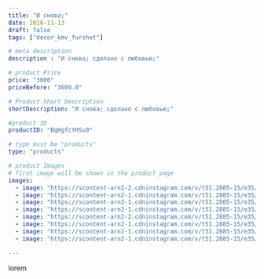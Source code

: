 ```yaml
---
title: "И снова;"
date: 2018-11-13
draft: false
tags: ["decor_kmv_furshet"]

# meta description
description : "И снова; сделано с любовью;"

# product Price
price: "3000"
priceBefore: "3600.0"

# Product Short Description
shortDescription: "И снова; сделано с любовью;"

#product ID
productID: "BqHgfcYHSu9"

# type must be "products"
type: "products"

# product Images
# first image will be shown in the product page
images:
  - image: "https://scontent-arn2-2.cdninstagram.com/v/t51.2885-15/e35/44288128_1175811375915368_8290697132099092791_n.jpg?se=7&tp=1&_nc_ht=scontent-arn2-2.cdninstagram.com&_nc_cat=108&_nc_ohc=j7y-q7mm9OEAX9JuLVa&oh=6f2958d87df221d3f283134ace8231a5&oe=606CB3C3&ig_cache_key=MTkxMTYzOTI0MzUxMDEzNDA2NA%3D%3D.2"
  - image: "https://scontent-arn2-1.cdninstagram.com/v/t51.2885-15/e35/44521412_2082279248459691_3140163842668969246_n.jpg?se=7&tp=1&_nc_ht=scontent-arn2-1.cdninstagram.com&_nc_cat=103&_nc_ohc=yHUcq4mYKPgAX_bKpAI&oh=662a91d8f493cd5b3188c1fb7d60bdba&oe=6069A30A&ig_cache_key=MTkxMTYzOTI5NTYxMTgyNjIzNg%3D%3D.2"
  - image: "https://scontent-arn2-1.cdninstagram.com/v/t51.2885-15/e35/44295140_187360005500349_1928879052825580901_n.jpg?se=7&tp=1&_nc_ht=scontent-arn2-1.cdninstagram.com&_nc_cat=109&_nc_ohc=YJUkHpexHJIAX9DLM1T&oh=b8b5e751b27f2e97e9ffa21ce3907c9f&oe=6069DCDB&ig_cache_key=MTkxMTYzOTM4MjIzMjQ5MjUzMg%3D%3D.2"
  - image: "https://scontent-arn2-1.cdninstagram.com/v/t51.2885-15/e35/44679118_293449517942607_2817125136462055862_n.jpg?se=7&tp=1&_nc_ht=scontent-arn2-1.cdninstagram.com&_nc_cat=103&_nc_ohc=ZF9RPdzkKpAAX-gjvPE&oh=9ef8e79910f6bbf144030371a1808fe2&oe=606D1918&ig_cache_key=MTkxMTYzOTM5NzU2Njg2NjM4NA%3D%3D.2"
  - image: "https://scontent-arn2-2.cdninstagram.com/v/t51.2885-15/e35/43915009_751922035144928_3193116347794543849_n.jpg?se=7&tp=1&_nc_ht=scontent-arn2-2.cdninstagram.com&_nc_cat=108&_nc_ohc=2Rw7FL3MaUUAX9l4NYk&oh=4c5a10c8607882c03fa3293b6a4eed7e&oe=606A541B&ig_cache_key=MTkxMTYzOTM5NzczNDY1NzExMA%3D%3D.2"
  - image: "https://scontent-arn2-1.cdninstagram.com/v/t51.2885-15/e35/44000243_1249612241843915_6349939157315391640_n.jpg?se=7&tp=1&_nc_ht=scontent-arn2-1.cdninstagram.com&_nc_cat=111&_nc_ohc=yLpxfpGKHncAX_56VGF&oh=3876dca146143bfeafde8f028aea1797&oe=606AD8AD&ig_cache_key=MTkxMTYzOTQwOTkwNjQ0ODM2NQ%3D%3D.2"
  - image: "https://scontent-arn2-1.cdninstagram.com/v/t51.2885-15/e35/45428020_130643024588613_6499176158972011364_n.jpg?se=7&tp=1&_nc_ht=scontent-arn2-1.cdninstagram.com&_nc_cat=109&_nc_ohc=kO_QZinQg3kAX8_C_nC&oh=5f16cfd7f9d6884a600b9a81f2cd8424&oe=606C8156&ig_cache_key=MTkxMTYzOTQyMDcxOTQ4OTA4OQ%3D%3D.2"
  - image: "https://scontent-arn2-1.cdninstagram.com/v/t51.2885-15/e35/44186646_493589684471523_3648299642075116793_n.jpg?se=7&tp=1&_nc_ht=scontent-arn2-1.cdninstagram.com&_nc_cat=103&_nc_ohc=SjcMm5bkXnkAX90D4_4&oh=a76203f718aba0f64859bea7dc038046&oe=606CAF26&ig_cache_key=MTkxMTYzOTQyNjgzNDYzMTg3MA%3D%3D.2"

---
```

lorem
